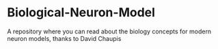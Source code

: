 # Biological-Neuron-Model
A repository where you can read about the biology concepts for modern neuron models, thanks to David Chaupis
